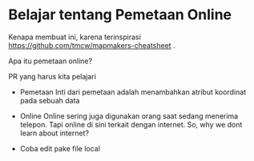 Belajar tentang Pemetaan Online
===========

Kenapa membuat ini, karena terinspirasi https://github.com/tmcw/mapmakers-cheatsheet .

Apa itu pemetaan online? 

PR yang harus kita pelajari

- Pemetaan
Inti dari pemetaan adalah menambahkan atribut koordinat pada sebuah data 

- Online
Online sering juga digunakan orang saat sedang menerima telepon. Tapi online di sini terkait dengan internet. 
So, why we dont learn about internet?

- Coba edit pake file local

